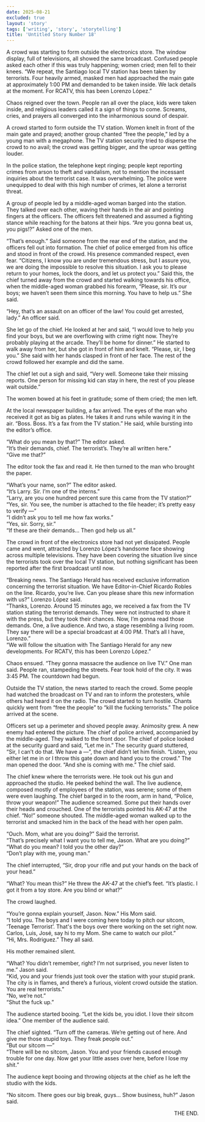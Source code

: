 ```yaml
---
date: 2025-08-21
excluded: true
layout: 'story'
tags: ['writing', 'story', 'storytelling']
title: 'Untitled Story Number 18'
---
```


A crowd was starting to form outside the electronics store. The window display, full of televisions, all showed the same broadcast. Confused people asked each other if this was truly happening; women cried; men fell to their knees. “We repeat, the Santiago local TV station has been taken by terrorists. Four heavily armed, masked men had approached the main gate at approximately 1:00 PM and demanded to be taken inside. We lack details at the moment. For RCATV, this has been Lorenzo López.”

Chaos reigned over the town. People ran all over the place, kids were taken inside, and religious leaders called it a sign of things to come. Screams, cries, and prayers all converged into the inharmonious sound of despair.

A crowd started to form outside the TV station. Women knelt in front of the main gate and prayed; another group chanted “free the people,” led by a young man with a megaphone. The TV station security tried to disperse the crowd to no avail; the crowd was getting bigger, and the uproar was getting louder.


In the police station, the telephone kept ringing; people kept reporting crimes from arson to theft and vandalism, not to mention the incessant inquiries about the terrorist case. It was overwhelming. The police were unequipped to deal with this high number of crimes, let alone a terrorist threat.

A group of people led by a middle-aged woman barged into the station. They talked over each other, waving their hands in the air and pointing fingers at the officers. The officers felt threatened and assumed a fighting stance while reaching for the batons at their hips. “Are you gonna beat us, you pigs!?” Asked one of the men.

“That’s enough.” Said someone from the rear end of the station, and the officers fell out into formation. The chief of police emerged from his office and stood in front of the crowd. His presence commanded respect, even fear. “Citizens, I know you are under tremendous stress, but I assure you, we are doing the impossible to resolve this situation. I ask you to please return to your homes, lock the doors, and let us protect you.” Said this, the chief turned away from the crowd and started walking towards his office, when the middle-aged woman grabbed his forearm, “Please, sir. It’s our boys; we haven’t seen them since this morning. You have to help us.” She said.

“Hey, that’s an assault on an officer of the law! You could get arrested, lady.” An officer said.

She let go of the chief. He looked at her and said, “I would love to help you find your boys, but we are overflowing with crime right now. They’re probably playing at the arcade. They’ll be home for dinner.” He started to walk away from her, but she got in front of him and knelt. “Please, sir, I beg you.” She said with her hands clasped in front of her face. The rest of the crowd followed her example and did the same.

The chief let out a sigh and said, “Very well. Someone take their missing reports. One person for missing kid can stay in here, the rest of you please wait outside.”

The women bowed at his feet in gratitude; some of them cried; the men left.


At the local newspaper building, a fax arrived. The eyes of the man who received it got as big as plates. He takes it and runs while waving it in the air. “Boss. Boss. It’s a fax from the TV station.” He said, while bursting into the editor’s office.

“What do you mean by that?” The editor asked.  
“It’s their demands, chief. The terrorist’s. They’re all written here.”  
“Give me that?”  

The editor took the fax and read it. He then turned to the man who brought the paper.

“What’s your name, son?” The editor asked.  
“It’s Larry. Sir. I’m one of the interns.”  
“Larry, are you one hundred percent sure this came from the TV station?”  
“Yes, sir. You see, the number is attached to the file header; it’s pretty easy to verify —”  
“I didn’t ask you to tell me how fax works.”  
“Yes, sir. Sorry, sir.”  
“If these are their demands… Then god help us all.”  


The crowd in front of the electronics store had not yet dissipated. People came and went, attracted by Lorenzo López’s handsome face showing across multiple televisions. They have been covering the situation live since the terrorists took over the local TV station, but nothing significant has been reported after the first broadcast until now.

“Breaking news. The Santiago Herald has received exclusive information concerning the terrorist situation. We have Editor-in-Chief Ricardo Robles on the line. Ricardo, you’re live. Can you please share this new information with us?” Lorenzo López said.  
“Thanks, Lorenzo. Around 15 minutes ago, we received a fax from the TV station stating the terrorist demands. They were not instructed to share it with the press, but they took their chances. Now, I’m gonna read those demands. One, a live audience. And two, a stage resembling a living room. They say there will be a special broadcast at 4:00 PM. That’s all I have, Lorenzo.”  
“We will follow the situation with The Santiago Herald for any new developments. For RCATV, this has been Lorenzo López.”

Chaos ensued. “They gonna massacre the audience on live TV.” One man said. People ran, stampeding the streets. Fear took hold of the city. It was 3:45 PM. The countdown had begun.


Outside the TV station, the news started to reach the crowd. Some people had watched the broadcast on TV and ran to inform the protesters, while others had heard it on the radio. The crowd started to turn hostile. Chants quickly went from “free the people” to “kill the fucking terrorists.” The police arrived at the scene.

Officers set up a perimeter and shoved people away. Animosity grew. A new enemy had entered the picture. The chief of police arrived, accompanied by the middle-aged. They walked to the front door. The chief of police looked at the security guard and said, “Let me in.” The security guard stuttered, “Sir, I can’t do that. We have a —”, the chief didn’t let him finish. “Listen, you either let me in or I throw this gate down and hand you to the crowd.” The man opened the door. “And she is coming with me.” The chief said.

The chief knew where the terrorists were. He took out his gun and approached the studio. He peeked behind the wall. The live audience, composed mostly of employees of the station, was serene; some of them were even laughing. The chief barged in to the room, arm in hand, “Police, throw your weapon!” The audience screamed. Some put their hands over their heads and crouched. One of the terrorists pointed his AK-47 at the chief. “No!” someone shouted. The middle-aged woman walked up to the terrorist and smacked him in the back of the head with her open palm.

“Ouch. Mom, what are you doing?” Said the terrorist.  
“That’s precisely what I want you to tell me, Jason. What are you doing?”  
“What do you mean? I told you the other day?”  
“Don’t play with me, young man.”  

The chief interrupted, “Sir, drop your rifle and put your hands on the back of your head.”

“What? You mean this?” He threw the AK-47 at the chief’s feet. “It’s plastic. I got it from a toy store. Are you blind or what?”

The crowd laughed.

“You’re gonna explain yourself, Jason. Now.” His Mom said.  
“I told you. The boys and I were coming here today to pitch our sitcom, ‘Teenage Terrorist’. That's the boys over there working on the set right now. Carlos, Luis, José, say hi to my Mom. She came to watch our pilot.”  
“Hi, Mrs. Rodriguez.” They all said.  

His mother remained silent.

“What? You didn’t remember, right? I’m not surprised, you never listen to me.” Jason said.  
“Kid, you and your friends just took over the station with your stupid prank. The city is in flames, and there’s a furious, violent crowd outside the station. You are real terrorists.”  
“No, we’re not.”  
“Shut the fuck up.”  

The audience started booing. “Let the kids be, you idiot. I love their sitcom idea.” One member of the audience said.

The chief sighted. “Turn off the cameras. We’re getting out of here. And give me those stupid toys. They freak people out.”  
“But our sitcom —”  
“There will be no sitcom, Jason. You and your friends caused enough trouble for one day. Now get your little asses over here, before I lose my shit.”  

The audience kept booing and throwing objects at the chief as he left the studio with the kids.

“No sitcom. There goes our big break, guys… Show business, huh?” Jason said.

<p style="text-align:right">THE END.</p>